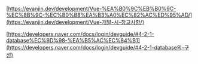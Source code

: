 [https://evanjin.dev/development/Vue-%EA%B0%9C%EB%B0%9C-%EC%8B%9C-%EC%B0%B8%EA%B3%A0%EC%82%AC%ED%95%AD/](https://evanjin.dev/development/Vue-개발-시-참고사항/)



[https://developers.naver.com/docs/login/devguide/#4-2-1-database%EC%9D%98-%EA%B5%AC%EC%84%B1](https://developers.naver.com/docs/login/devguide/#4-2-1-database의-구성)